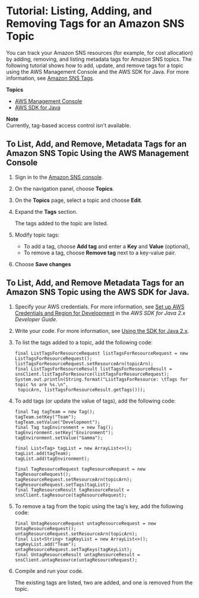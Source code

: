 # Tutorial: Listing, Adding, and Removing Tags for an Amazon SNS Topic<a name="sns-tutorial-list-add-remove-tags-for-topic"></a>

You can track your Amazon SNS resources \(for example, for cost allocation\) by adding, removing, and listing metadata tags for Amazon SNS topics\. The following tutorial shows how to add, update, and remove tags for a topic using the AWS Management Console and the AWS SDK for Java\. For more information, see [Amazon SNS Tags](sns-tags.md)\.

**Topics**
+ [AWS Management Console](#add-update-remove-tags-for-topic-aws-console)
+ [AWS SDK for Java](#add-update-remove-tags-for-topic-aws-java)

**Note**  
Currently, tag\-based access control isn't available\.

## To List, Add, and Remove, Metadata Tags for an Amazon SNS Topic Using the AWS Management Console<a name="add-update-remove-tags-for-topic-aws-console"></a>

1. Sign in to the [Amazon SNS console](https://console.aws.amazon.com/sns/)\.

1. On the navigation panel, choose **Topics**\.

1. On the **Topics** page, select a topic and choose **Edit**\.

1. Expand the **Tags** section\.

   The tags added to the topic are listed\.

1. Modify topic tags:
   + To add a tag, choose **Add tag** and enter a **Key** and **Value** \(optional\),
   + To remove a tag, choose **Remove tag** next to a key\-value pair\.

1. Choose **Save changes**

## To List, Add, and Remove Metadata Tags for an Amazon SNS Topic using the AWS SDK for Java\.<a name="add-update-remove-tags-for-topic-aws-java"></a>

1. Specify your AWS credentials\. For more information, see [Set up AWS Credentials and Region for Development](https://docs.aws.amazon.com/sdk-for-java/v2/developer-guide/setup-credentials.html) in the *AWS SDK for Java 2\.x Developer Guide*\.

1. Write your code\. For more information, see [Using the SDK for Java 2\.x](https://docs.aws.amazon.com/sdk-for-java/v2/developer-guide/basics.html)\.

1. To list the tags added to a topic, add the following code:

   ```
   final ListTagsForResourceRequest listTagsForResourceRequest = new ListTagsForResourceRequest();
   listTagsForResourceRequest.setResourceArn(topicArn);
   final ListTagsForResourceResult listTagsForResourceResult = snsClient.listTagsForResource(listTagsForResourceRequest);
   System.out.println(String.format("ListTagsForResource: \tTags for topic %s are %s.\n",
   	topicArn, listTagsForResourceResult.getTags()));
   ```

1. To add tags \(or update the value of tags\), add the following code:

   ```
   final Tag tagTeam = new Tag();
   tagTeam.setKey("Team");
   tagTeam.setValue("Development");
   final Tag tagEnvironment = new Tag();
   tagEnvironment.setKey("Environment");
   tagEnvironment.setValue("Gamma");
        
   final List<Tag> tagList = new ArrayList<>();
   tagList.add(tagTeam);
   tagList.add(tagEnvironment);
        
   final TagResourceRequest tagResourceRequest = new TagResourceRequest();
   tagResourceRequest.setResourceArn(topicArn);
   tagResourceRequest.setTags(tagList);
   final TagResourceResult tagResourceResult = snsClient.tagResource(tagResourceRequest);
   ```

1. To remove a tag from the topic using the tag's key, add the following code:

   ```
   final UntagResourceRequest untagResourceRequest = new UntagResourceRequest();
   untagResourceRequest.setResourceArn(topicArn);
   final List<String> tagKeyList = new ArrayList<>();
   tagKeyList.add("Team");
   untagResourceRequest.setTagKeys(tagKeyList);
   final UntagResourceResult untagResourceResult = snsClient.untagResource(untagResourceRequest);
   ```

1. Compile and run your code\.

   The existing tags are listed, two are added, and one is removed from the topic\.